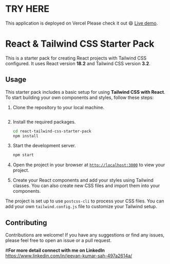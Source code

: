 # **TRY HERE**
This application is deployed on Vercel Please check it out 😄 <a href="https://study-notion-orcin.vercel.app/"> Live demo</a>.


# React & Tailwind CSS Starter Pack

This is a starter pack for creating React projects with Tailwind CSS configured. It uses React version **18.2** and Tailwind CSS version **3.2**.

## Usage

This starter pack includes a basic setup for using **Tailwind CSS with React**. To start building your own components and styles, follow these steps:

1. Clone the repository to your local machine.
  
    ```

1. Install the required packages.
    ```sh
    cd react-tailwind-css-starter-pack
    npm install
    ```

1. Start the development server.
    ```sh
    npm start
    ```
1. Open the project in your browser at [`http://localhost:3000`](http://localhost:3000) to view your project.
1. Create your React components and add your styles using Tailwind classes. You can also create new CSS files and import them into your components.

The project is set up to use `postcss-cli` to process your CSS files. You can add your own `tailwind.config.js` file to customize your Tailwind setup.

## Contributing

Contributions are welcome! If you have any suggestions or find any issues, please feel free to open an issue or a pull request.


#**For more detail connect with me on LinkedIn**
https://www.linkedin.com/in/jeevan-kumar-sah-497a2614a/
